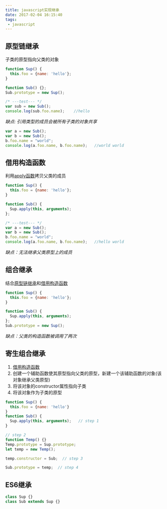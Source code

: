 ```yaml
---
title: javascript实现继承
date: 2017-02-04 16:15:40
tags:
 - javascript
---
```


## 原型链继承

子类的原型指向父类的对象

``` js
function Sup() {
  this.foo = {name: 'hello'};
}

function Sub() {};
Sub.prototype = new Sup();

/* ---test--- */
var sub = new Sub();
console.log(sub.foo.name);    //hello
```

<!-- more -->

*缺点: 引用类型的成员会被所有子类的对象共享*
``` js
var a = new Sub();
var b = new Sub();
b.foo.name = "world";
console.log(a.foo.name, b.foo.name);   //world world
```

## 借用构造函数
利用[apply函数](https://developer.mozilla.org/en-US/docs/Web/JavaScript/Reference/Global_Objects/Function/apply)拷贝父类的成员

``` js
function Sup() {
  this.foo = {name: 'hello'};
}

function Sub() {
  Sup.apply(this, arguments);
};

/* ---test--- */
var a = new Sub();
var b = new Sub();
b.foo.name = "world";
console.log(a.foo.name, b.foo.name);   //hello world
```
*缺点：无法继承父类原型上的成员*

## 组合继承
结合[原型链继承](#原型链继承)和[借用构造函数](#借用构造函数)
``` js
function Sup() {
  this.foo = {name: 'hello'};
}

function Sub() {
  Sup.apply(this, arguments);
};
Sub.prototype = new Sup();
```
*缺点：父类的构造函数被调用了两次*

## 寄生组合继承
1. [借用构造函数](#借用构造函数)
2. 创建一个辅助函数使其原型指向父类的原型，新建一个该辅助函数的对象(该对象继承父类原型)
3. 将该对象的constructor属性指向子类
4. 将该对象作为子类的原型

``` js
function Sup() {
  this.foo = {name: 'hello'}
}
function Sub() {
  Sup.apply(this, arguments);   // step 1
}

// step 2
function Temp() {}
Temp.prototype = Sup.prototype;
let temp = new Temp();

temp.constructor = Sub;  // step 3

Sub.prototype = temp;  // step 4
```

## ES6继承
``` js
class Sup {}
class Sub extends Sup {}
```
